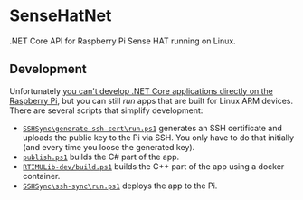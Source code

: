 # SenseHatNet
.NET Core API for Raspberry Pi Sense HAT running on Linux.

## Development
Unfortunately [you can't develop .NET Core applications directly on the Raspberry Pi](https://github.com/dotnet/core/blob/master/samples/RaspberryPiInstructions.md), but you can still *run* apps that are built for Linux ARM devices.  
There are several scripts that simplify development:

* [`SSHSync\generate-ssh-cert\run.ps1`](SSHSync\generate-ssh-cert\run.ps1) generates an SSH certificate and uploads the public key to the Pi via SSH. You only have to do that initially (and every time you loose the generated key).
* [`publish.ps1`](publish.ps1) builds the C# part of the app.
* [`RTIMULib-dev/build.ps1`](RTIMULib-dev/build.ps1) builds the C++ part of the app using a docker container.
* [`SSHSync\ssh-sync\run.ps1`](SSHSync\ssh-sync\run.ps1) deploys the app to the Pi.
